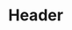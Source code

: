 <!-- TITLE: Shock Of The Seven Nights -->
<!-- SUBTITLE: You shock your target with the power of Seven Nights, causing three waves of 90 damage to all creatures around your target. -->

# Header